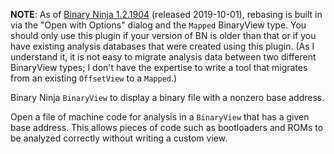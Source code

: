 **NOTE**: As of [Binary Ninja 1.2.1904][1] (released 2019-10-01), rebasing is
built in via the "Open with Options" dialog and the `Mapped` BinaryView type.
You should only use this plugin if your version of BN is older than that or if
you have existing analysis databases that were created using this plugin. (As I
understand it, it is not easy to migrate analysis data between two different
BinaryView types; I don't have the expertise to write a tool that migrates from
an existing `OffsetView` to a `Mapped`.)

[1]: https://binary.ninja/changelog/#1-2-1904

Binary Ninja `BinaryView` to display a binary file with a nonzero base address.

Open a file of machine code for analysis in a `BinaryView` that has a given base
address. This allows pieces of code such as bootloaders and ROMs to be analyzed
correctly without writing a custom view.
